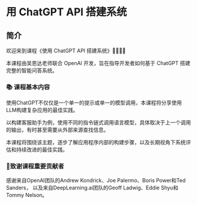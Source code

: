 # 用 ChatGPT API 搭建系统

## 简介

欢迎来到课程《使用 ChatGPT API 搭建系统》👏🏻👏🏻

本课程由吴恩达老师联合 OpenAI 开发，旨在指导开发者如何基于 ChatGPT 搭建完整的智能问答系统。

### 📚 课程基本内容

使用ChatGPT不仅仅是一个单一的提示或单一的模型调用，本课程将分享使用LLM构建复杂应用的最佳实践。

以构建客服助手为例，使用不同的指令链式调用语言模型，具体取决于上一个调用的输出，有时甚至需要从外部来源查找信息。

本课程将围绕该主题，逐步了解应用程序内部的构建步骤，以及长期视角下系统评估和持续改进的最佳实践。


### 🌹致谢课程重要贡献者

感谢来自OpenAI团队的Andrew Kondrick、Joe Palermo、Boris Power和Ted Sanders，
以及来自DeepLearning.ai团队的Geoff Ladwig、Eddie Shyu和Tommy Nelson。